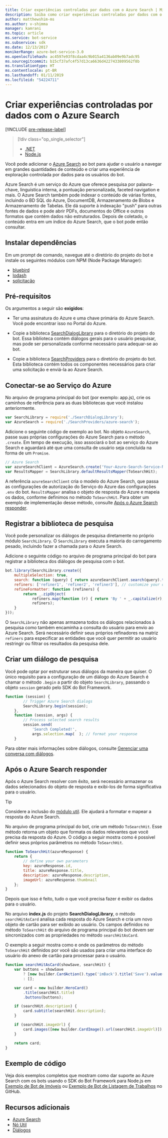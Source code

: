 ```yaml
---
title: Criar experiências controladas por dados com o Azure Search | Microsoft Docs
description: Saiba como criar experiências controladas por dados com o Azure Search e ajudar os usuários a navegar em grandes quantidades de conteúdo em um bot com o SDK do Bot Framework para Node.js e Azure Search.
author: matthewshim-ms
ms.author: v-shimma
manager: kamrani
ms.topic: article
ms.service: bot-service
ms.subservice: sdk
ms.date: 12/13/2017
monikerRange: azure-bot-service-3.0
ms.openlocfilehash: ac4597e93f8cdaa4c9b015a4136ab09e9b7adc95
ms.sourcegitcommit: b15cf37afc4f57d13ca6636d4227433809562f8b
ms.translationtype: HT
ms.contentlocale: pt-BR
ms.lasthandoff: 01/11/2019
ms.locfileid: "54224711"
---
```

# <a name="create-data-driven-experiences-with-azure-search"></a>Criar experiências controladas por dados com o Azure Search 

[!INCLUDE [pre-release-label](../includes/pre-release-label-v3.md)]

> [!div class="op_single_selector"]
> - [.NET](../dotnet/bot-builder-dotnet-search-azure.md)
> - [Node.js](../nodejs/bot-builder-nodejs-search-azure.md)

Você pode adicionar o [ Azure Search][search] ao bot para ajudar o usuário a navegar em grandes quantidades de conteúdo e criar uma experiência de exploração controlada por dados para os usuários do bot.

Azure Search é um serviço do Azure que oferece pesquisa por palavra-chave, linguística interna, a pontuação personalizada, faceted navigation e mais. O Azure Search também pode indexar o conteúdo de várias fontes, incluindo o BD SQL do Azure, DocumentDB, Armazenamento de Blobs e Armazenamento de Tabelas. Ele dá suporte à indexação "push" para outras fontes de dados e pode abrir PDFs, documentos do Office e outros formatos que contém dados não estruturados. Depois de coletado, o conteúdo entra em um índice do Azure Search, que o bot pode então consultar.

## <a name="install-dependencies"></a>Instalar dependências

Em um prompt de comando, navegue até o diretório do projeto do bot e instale os seguintes módulos com NPM (Node Package Manager):

* [bluebird](https://www.npmjs.com/package/bluebird)
* [lodash](https://www.npmjs.com/package/lodash)
* [solicitação](https://www.npmjs.com/package/request)

## <a name="prerequisites"></a>Pré-requisitos

Os argumentos a seguir são **exigidos**: 
- Ter uma assinatura do Azure e uma chave primária do Azure Search. Você pode encontrar isso no Portal do Azure.
- Copie a biblioteca [SearchDialogLibrary](https://github.com/Microsoft/botBuilder-Samples/tree/master/Node/demo-Search/SearchDialogLibrary) para o diretório do projeto do bot. Essa biblioteca contém diálogos gerais para o usuário pesquisar, mas pode ser personalizada conforme necessário para adequar-se ao bot. 

- Copie a biblioteca [SearchProviders](https://github.com/Microsoft/botBuilder-Samples/tree/master/Node/demo-Search/SearchProviders) para o diretório do projeto do bot. Esta biblioteca contém todos os componentes necessários para criar uma solicitação e enviá-la ao Azure Search.

## <a name="connect-to-the-azure-service"></a>Conectar-se ao Serviço do Azure 

No arquivo de programa principal do bot (por exemplo: app.js), crie os caminhos de referência para as duas bibliotecas que você instalou anteriormente. 

```javascript
var SearchLibrary = require('./SearchDialogLibrary');
var AzureSearch = require('./SearchProviders/azure-search');
```

Adicione o seguinte código de exemplo ao bot. No objeto `AzureSearch`, passe suas próprias configurações do Azure Search para o método `.create`. Em tempo de execução, isso associará o bot ao serviço do Azure Search e aguardará até que uma consulta de usuário seja concluída na forma de um `Promise`.  

```javascript
// Azure Search
var azureSearchClient = AzureSearch.create('Your-Azure-Search-Service-Name', 'Your-Azure-Search-Primary-Key', 'Your-Azure-Search-Service-Index');
var ResultsMapper = SearchLibrary.defaultResultsMapper(ToSearchHit);
```

 A referência `azureSearchClient` cria o modelo do Azure Search, que passa as configurações de autorização do Serviço do Azure das configurações `.env` do bot. 
 `ResultsMapper` analisa o objeto de resposta do Azure e mapeia os dados, conforme definimos no método `ToSearchHit`. Para obter um exemplo de implementação desse método, consulte [Após o Azure Search responder](#after-azure-search-responds).

## <a name="register-the-search-library"></a>Registrar a biblioteca de pesquisa
Você pode personalizar os diálogos de pesquisa diretamente no próprio módulo `SearchLibrary`. O `SearchLibrary` executa a maioria do carregamento pesado, incluindo fazer a chamada para o Azure Search. 

Adicione o seguinte código no arquivo de programa principal do bot para registrar a biblioteca dos diálogos de pesquisa com o bot. 

```javascript
bot.library(SearchLibrary.create({
    multipleSelection: true,
    search: function (query) { return azureSearchClient.search(query).then(ResultsMapper); },
    refiners: ['refiner1', 'refiner2', 'refiner3'], // customize your own refiners 
    refineFormatter: function (refiners) {
        return _.zipObject(
            refiners.map(function (r) { return 'By ' + _.capitalize(r); }),
            refiners);
    }
}));
```
O `SearchLibrary` não apenas armazena todos os diálogos relacionados à pesquisa como também encaminha a consulta do usuário para envio ao Azure Search. Será necessário definir seus próprios refinadores na matriz `refiners` para especificar as entidades que você quer permitir ao usuário restringir ou filtrar os resultados da pesquisa dele.  

## <a name="create-a-search-dialog"></a>Criar um diálogo de pesquisa

Você pode optar por estruturar seus diálogos da maneira que quiser. O único requisito para a configuração de um diálogo do Azure Search é chamar o método `.begin` a partir do objeto `SearchLibrary`, passando o objeto `session` gerado pelo SDK do Bot Framework. 

```javascript
function (session) {
        // Trigger Azure Search dialogs 
        SearchLibrary.begin(session);
    },
    function (session, args) {
        // Process selected search results
        session.send(
            'Search Completed!',
            args.selection.map(  ); // format your response 
    }
```
Para obter mais informações sobre diálogos, consulte [Gerenciar uma conversa com diálogos](bot-builder-nodejs-dialog-manage-conversation.md).

## <a name="after-azure-search-responds"></a>Após o Azure Search responder 

Após o Azure Search resolver com êxito, será necessário armazenar os dados selecionados do objeto de resposta e exibi-los de forma significativa para o usuário.

> [!TIP]
> Considere a inclusão do [módulo util][NodeUtil]. Ele ajudará a formatar e mapear a resposta do Azure Search.

No arquivo de programa principal do bot, crie um método `ToSearchHit`. Esse método retorna um objeto que formata os dados relevantes que você precisa da resposta do Azure. O código a seguir mostra como é possível definir seus próprios parâmetros no método `ToSearchHit`. 
 
 ```javascript
 function ToSearchHit(azureResponse) {
     return {
         // define your own parameters 
         key: azureResponse.id,
         title: azureResponse.title,
         description: azureResponse.description,
         imageUrl: azureResponse.thumbnail
     };
 }
```
Depois que isso é feito, tudo o que você precisa fazer é exibir os dados para o usuário. 

 No arquivo **index.js** do projeto **SearchDialogLibrary**, o método `searchHitAsCard` analisa cada resposta do Azure Search e cria um novo objeto de cartão para ser exibido ao usuário. Os campos definidos no método `ToSearchHit` do arquivo de programa principal do bot devem ser sincronizados com as propriedades no método `searchHitAsCard`. 

O exemplo a seguir mostra como e onde os parâmetros do método `ToSearchHit` definidos por você são usados para criar uma interface do usuário do anexo de cartão para processar para o usuário. 

```javascript
function searchHitAsCard(showSave, searchHit) {
    var buttons = showSave
        ? [new builder.CardAction().type('imBack').title('Save').value(searchHit.key)]
        : [];

    var card = new builder.HeroCard()
        .title(searchHit.title) 
        .buttons(buttons);

    if (searchHit.description) {
        card.subtitle(searchHit.description);
    }

    if (searchHit.imageUrl) {
        card.images([new builder.CardImage().url(searchHit.imageUrl)]);
    }

    return card;
}
```

## <a name="sample-code"></a>Exemplo de código

Veja dois exemplos completos que mostram como dar suporte ao Azure Search com os bots usando o SDK do Bot Framework para Node.js em [Exemplo de Bot de Imóveis](https://github.com/Microsoft/BotBuilder-Samples/tree/master/Node/demo-Search/RealEstateBot) ou [Exemplo de Bot de Listagem de Trabalhos](https://github.com/Microsoft/BotBuilder-Samples/tree/master/Node/demo-Search/JobListingBot) no GitHub. 

## <a name="additional-resources"></a>Recursos adicionais

* [Azure Search][search]
* [Nó Util][NodeUtil]
* [Diálogos](bot-builder-nodejs-dialog-manage-conversation.md)

[NodeUtil]: https://nodejs.org/api/util.html
[search]: /azure/search/search-what-is-azure-search
